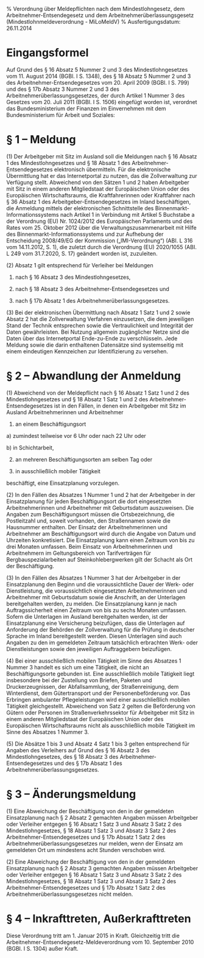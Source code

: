 % Verordnung über Meldepflichten nach dem Mindestlohngesetz, dem Arbeitnehmer-Entsendegesetz und dem Arbeitnehmerüberlassungsgesetz  (Mindestlohnmeldeverordnung - MiLoMeldV)
% Ausfertigungsdatum: 26.11.2014
 
# Eingangsformel

Auf Grund des § 16 Absatz 5 Nummer 2 und 3 des Mindestlohngesetzes vom 11. August 2014 (BGBl. I S. 1348), des § 18 Absatz 5 Nummer 2 und 3 des Arbeitnehmer-Entsendegesetzes vom 20. April 2009 (BGBl. I S. 799) und des § 17b Absatz 3 Nummer 2 und 3 des Arbeitnehmerüberlassungsgesetzes, der durch Artikel 1 Nummer 3 des Gesetzes vom 20. Juli 2011 (BGBl. I S. 1506) eingefügt worden ist, verordnet das Bundesministerium der Finanzen im Einvernehmen mit dem Bundesministerium für Arbeit und Soziales:

# § 1 – Meldung

(1) Der Arbeitgeber mit Sitz im Ausland soll die Meldungen nach § 16 Absatz 1 des Mindestlohngesetzes und § 18 Absatz 1 des Arbeitnehmer-Entsendegesetzes elektronisch übermitteln. Für die elektronische Übermittlung hat er das Internetportal zu nutzen, das die Zollverwaltung zur Verfügung stellt. Abweichend von den Sätzen 1 und 2 haben Arbeitgeber mit Sitz in einem anderen Mitgliedstaat der Europäischen Union oder des Europäischen Wirtschaftsraums, die Kraftfahrerinnen oder Kraftfahrer nach § 36 Absatz 1 des Arbeitgeber-Entsendegesetzes im Inland beschäftigen, die Anmeldung mittels der elektronischen Schnittstelle des Binnenmarkt-Informationssystems nach Artikel 1 in Verbindung mit Artikel 5 Buchstabe a der Verordnung (EU) Nr. 1024/2012 des Europäischen Parlaments und des Rates vom 25. Oktober 2012 über die Verwaltungszusammenarbeit mit Hilfe des Binnenmarkt-Informationssystems und zur Aufhebung der Entscheidung 2008/49/EG der Kommission („IMI-Verordnung“) (ABI. L 316 vom 14.11.2012, S. 1), die zuletzt durch die Verordnung (EU) 2020/1055 (ABI. L 249 vom 31.7.2020, S. 17) geändert worden ist, zuzuleiten.

(2) Absatz 1 gilt entsprechend für Verleiher bei Meldungen

1. nach § 16 Absatz 3 des Mindestlohngesetzes,

2. nach § 18 Absatz 3 des Arbeitnehmer-Entsendegesetzes und

3. nach § 17b Absatz 1 des Arbeitnehmerüberlassungsgesetzes.

(3) Bei der elektronischen Übermittlung nach Absatz 1 Satz 1 und 2 sowie Absatz 2 hat die Zollverwaltung Verfahren einzusetzen, die dem jeweiligen Stand der Technik entsprechen sowie die Vertraulichkeit und Integrität der Daten gewährleisten. Bei Nutzung allgemein zugänglicher Netze sind die Daten über das Internetportal Ende-zu-Ende zu verschlüsseln. Jede Meldung sowie die darin enthaltenen Datensätze sind systemseitig mit einem eindeutigen Kennzeichen zur Identifizierung zu versehen.

# § 2 – Abwandlung der Anmeldung

(1) Abweichend von der Meldepflicht nach § 16 Absatz 1 Satz 1 und 2 des Mindestlohngesetzes und § 18 Absatz 1 Satz 1 und 2 des Arbeitnehmer-Entsendegesetzes ist in den Fällen, in denen ein Arbeitgeber mit Sitz im Ausland Arbeitnehmerinnen und Arbeitnehmer

1. an einem Beschäftigungsort

a) zumindest teilweise vor 6 Uhr oder nach 22 Uhr oder

b) in Schichtarbeit,

2. an mehreren Beschäftigungsorten am selben Tag oder

3. in ausschließlich mobiler Tätigkeit

beschäftigt, eine Einsatzplanung vorzulegen.

(2) In den Fällen des Absatzes 1 Nummer 1 und 2 hat der Arbeitgeber in der Einsatzplanung für jeden Beschäftigungsort die dort eingesetzten Arbeitnehmerinnen und Arbeitnehmer mit Geburtsdatum auszuweisen. Die Angaben zum Beschäftigungsort müssen die Ortsbezeichnung, die Postleitzahl und, soweit vorhanden, den Straßennamen sowie die Hausnummer enthalten. Der Einsatz der Arbeitnehmerinnen und Arbeitnehmer am Beschäftigungsort wird durch die Angabe von Datum und Uhrzeiten konkretisiert. Die Einsatzplanung kann einen Zeitraum von bis zu drei Monaten umfassen. Beim Einsatz von Arbeitnehmerinnen und Arbeitnehmern im Geltungsbereich von Tarifverträgen für Bergbauspezialarbeiten auf Steinkohlebergwerken gilt der Schacht als Ort der Beschäftigung.

(3) In den Fällen des Absatzes 1 Nummer 3 hat der Arbeitgeber in der Einsatzplanung den Beginn und die voraussichtliche Dauer der Werk- oder Dienstleistung, die voraussichtlich eingesetzten Arbeitnehmerinnen und Arbeitnehmer mit Geburtsdatum sowie die Anschrift, an der Unterlagen bereitgehalten werden, zu melden. Die Einsatzplanung kann je nach Auftragssicherheit einen Zeitraum von bis zu sechs Monaten umfassen. Sofern die Unterlagen im Ausland bereitgehalten werden, ist der Einsatzplanung eine Versicherung beizufügen, dass die Unterlagen auf Anforderung der Behörden der Zollverwaltung für die Prüfung in deutscher Sprache im Inland bereitgestellt werden. Diesen Unterlagen sind auch Angaben zu den im gemeldeten Zeitraum tatsächlich erbrachten Werk- oder Dienstleistungen sowie den jeweiligen Auftraggebern beizufügen.

(4) Bei einer ausschließlich mobilen Tätigkeit im Sinne des Absatzes 1 Nummer 3 handelt es sich um eine Tätigkeit, die nicht an Beschäftigungsorte gebunden ist. Eine ausschließlich mobile Tätigkeit liegt insbesondere bei der Zustellung von Briefen, Paketen und Druckerzeugnissen, der Abfallsammlung, der Straßenreinigung, dem Winterdienst, dem Gütertransport und der Personenbeförderung vor. Das Erbringen ambulanter Pflegeleistungen wird einer ausschließlich mobilen Tätigkeit gleichgestellt. Abweichend von Satz 2 gelten die Beförderung von Gütern oder Personen im Straßenverkehrssektor für Arbeitgeber mit Sitz in einem anderen Mitgliedstaat der Europäischen Union oder des Europäischen Wirtschaftsraums nicht als ausschließlich mobile Tätigkeit im Sinne des Absatzes 1 Nummer 3.

(5) Die Absätze 1 bis 3 und Absatz 4 Satz 1 bis 3 gelten entsprechend für Angaben des Verleihers auf Grund des § 16 Absatz 3 des Mindestlohngesetzes, des § 18 Absatz 3 des Arbeitnehmer-Entsendegesetzes und des § 17b Absatz 1 des Arbeitnehmerüberlassungsgesetzes.

# § 3 – Änderungsmeldung

(1) Eine Abweichung der Beschäftigung von den in der gemeldeten Einsatzplanung nach § 2 Absatz 2 gemachten Angaben müssen Arbeitgeber oder Verleiher entgegen § 16 Absatz 1 Satz 3 und Absatz 3 Satz 2 des Mindestlohngesetzes, § 18 Absatz 1 Satz 3 und Absatz 3 Satz 2 des Arbeitnehmer-Entsendegesetzes und § 17b Absatz 1 Satz 2 des Arbeitnehmerüberlassungsgesetzes nur melden, wenn der Einsatz am gemeldeten Ort um mindestens acht Stunden verschoben wird.

(2) Eine Abweichung der Beschäftigung von den in der gemeldeten Einsatzplanung nach § 2 Absatz 3 gemachten Angaben müssen Arbeitgeber oder Verleiher entgegen § 16 Absatz 1 Satz 3 und Absatz 3 Satz 2 des Mindestlohngesetzes, § 18 Absatz 1 Satz 3 und Absatz 3 Satz 2 des Arbeitnehmer-Entsendegesetzes und § 17b Absatz 1 Satz 2 des Arbeitnehmerüberlassungsgesetzes nicht melden.

# § 4 – Inkrafttreten, Außerkrafttreten

Diese Verordnung tritt am 1. Januar 2015 in Kraft. Gleichzeitig tritt die Arbeitnehmer-Entsendegesetz-Meldeverordnung vom 10. September 2010 (BGBl. I S. 1304) außer Kraft.
